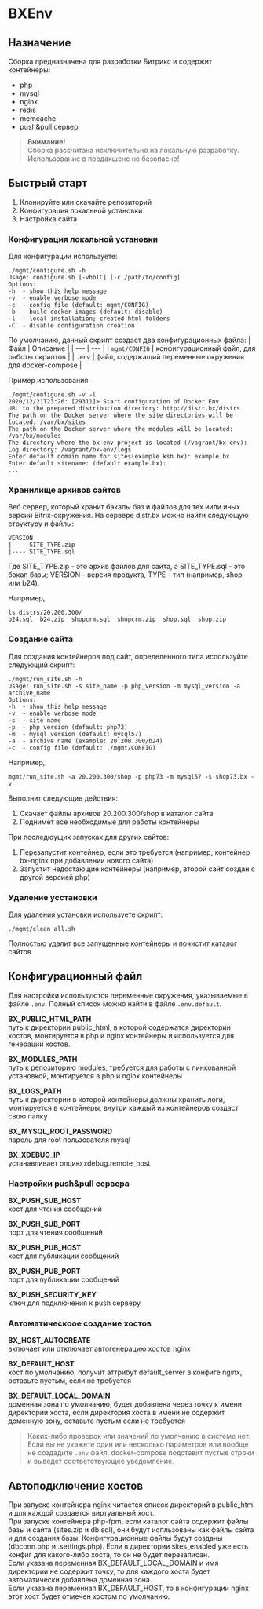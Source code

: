# BXEnv

## Назначение

Сборка предназначена для разработки Битрикс и содержит контейнеры:
- php
- mysql
- nginx
- redis
- memcache
- push&pull сервер

>**Внимание!**  
>Сборка рассчитана исключительно на локальную разработку. Использование в продакшене не безопасно!

## Быстрый старт

1. Клонируйте или скачайте репозиторий
2. Конфигурация локальной установки
3. Настройка сайта

### Конфигурация локальной установки
Для конфигурации используете:
```
./mgmt/configure.sh -h
Usage: configure.sh [-vhblC] [-c /path/to/config]
Options:
-h  - show this help message
-v  - enable verbose mode
-c  - config file (default: mgmt/CONFIG)
-b  - build docker images (default: disable)
-l  - local installation; created html folders
-C  - disable configuration creation
```
По умолчанию, данный скрипт создаст два конфигурационных файла:
| Файл | Описание |
| --- | --- |
| `mgmt/CONFIG` | конфигурационный файл, для работы скриптов |
| `.env` | файл, содержащий переменные окружения для docker-compose |

Пример использования:
```
./mgmt/configure.sh -v -l
2020/12/21T23:26: [29311]> Start configuration of Docker Env
URL to the prepared distribution directory: http://distr.bx/distrs
The path on the Docker server where the site directories will be located: /var/bx/sites
The path on the Docker server where the modules will be located: /var/bx/modules
The directory where the bx-env project is located (/vagrant/bx-env):
Log directory: /vagrant/bx-env/logs
Enter default domain name for sites(example ksh.bx): example.bx
Enter default sitename: (default example.bx):
...
```

### Хранилище архивов сайтов
Веб сервер, который хранит бэкапы баз и файлов для тех иили иных версий Bitrix-окружения.
На сервере distr.bx можно найти следующую структуру и файлы:
```
VERSION
|---- SITE_TYPE.zip
|---- SITE_TYPE.sql
```
Где SITE_TYPE.zip - это архив файлов для сайта, а SITE_TYPE.sql -  это бэкап базы; VERSION -  версия продукта, TYPE - тип (например, shop или b24).

Например,
```
ls distrs/20.200.300/
b24.sql  b24.zip  shopcrm.sql  shopcrm.zip  shop.sql  shop.zip
```

### Создание сайта
Для создания контейнеров под сайт, определенного типа используйте следующий скрипт:
```
./mgmt/run_site.sh -h
Usage: run_site.sh -s site_name -p php_version -m mysql_version -a archive_name
Options:
-h  - show this help message
-v  - enable verbose mode
-s  - site name
-p  - php version (default: php72)
-m  - mysql version (default: mysql57)
-a  - archive name (example: 20.200.300/b24)
-c  - config file (default: ./mgmt/CONFIG)
```
Например,
```
mgmt/run_site.sh -a 20.200.300/shop -p php73 -m mysql57 -s shop73.bx -v
```
Выполнит следующие действия:
1. Скачает файлы архивов 20.200.300/shop в каталог сайта
2. Поднимет все необходимые для работы контейнеры

При последюущих запусках для других сайтов:
1. Перезапустит контейнер, если это требуется (например, контейнер bx-nginx при добавлении нового сайта)
2. Запустит недостающие контейнеры (например, второй сайт создан с другой версией php)

### Удаление усстановки
Для удаления установки используете  скрипт:
```
./mgmt/clean_all.sh
```
Полностью удалит все запущенные контейнеры и почистит каталог сайтов.

## Конфигурационный файл
Для настройки используются переменные окружения, указываемые в файле `.env`. Полный список можно найти в файле `.env.default`.  

**BX_PUBLIC_HTML_PATH**  
путь к директории public_html, в которой содержатся директории хостов, монтируется в php и nginx контейнеры и используется для генерации хостов.  

**BX_MODULES_PATH**  
путь к репозиторию modules, требуется для работы с линкованной установкой, монтируется в php и nginx контейнеры  

**BX_LOGS_PATH**  
путь к директории в которой контейнеры должны хранить логи, монтируется в контейнеры, внутри каждый из контейнеров создаст свою папку  

**BX_MYSQL_ROOT_PASSWORD**  
пароль для root пользователя mysql  

**BX_XDEBUG_IP**  
устанавливает опцию xdebug.remote_host  

### Настройки push&pull сервера  

**BX_PUSH_SUB_HOST**  
хост для чтения сообщений  

**BX_PUSH_SUB_PORT**  
порт для чтения сообщений  

**BX_PUSH_PUB_HOST**  
хост для публикации сообщений  

**BX_PUSH_PUB_PORT**  
порт для публикации сообщений  

**BX_PUSH_SECURITY_KEY**  
ключ для подключения к push серверу  

### Автоматическоое создание хостов  

**BX_HOST_AUTOCREATE**    
включает или отключает автогенерацию хостов nginx

**BX_DEFAULT_HOST**  
хост по умолчанию, получит аттрибут default_server в конфиге nginx, оставьте пустым, если не требуется  

**BX_DEFAULT_LOCAL_DOMAIN**  
доменная зона по умолчанию, будет добавлена через точку к имени директории хоста, если директория хоста в имени не содержит доменную зону, оставьте пустым если не требуется  

>Каких-либо проверок или значений по умолчанию в системе нет. Если вы не укажете один или несколько параметров или вообще не создадите `.env` файл, docker-compose подставит пустые строки и выведет соответствующее уведомление.

## Автоподключение хостов  
При запуске контейнера nginx читается список директорий в public_html и для каждой создается виртуальный хост.  
При запуске контейнера php-fpm, если каталог сайта содержит файлы базы и сайта (sites.zip и db.sql), они будут испльзованы  как файлы сайта и для создания базы. Конфигурационные файлы будут созданы (dbconn.php и .settings.php).
Если в директории sites_enabled уже есть конфиг для какого-либо хоста, то он не будет перезаписан.  
Если указана переменная BX_DEFAULT_LOCAL_DOMAIN и имя директории не содержит точку, то для каждого хоста будет автоматически добавлена доменная зона.  
Если указана переменная BX_DEFAULT_HOST, то в конфигурации nginx этот хост будет отмечен хостом по умолчанию.  

